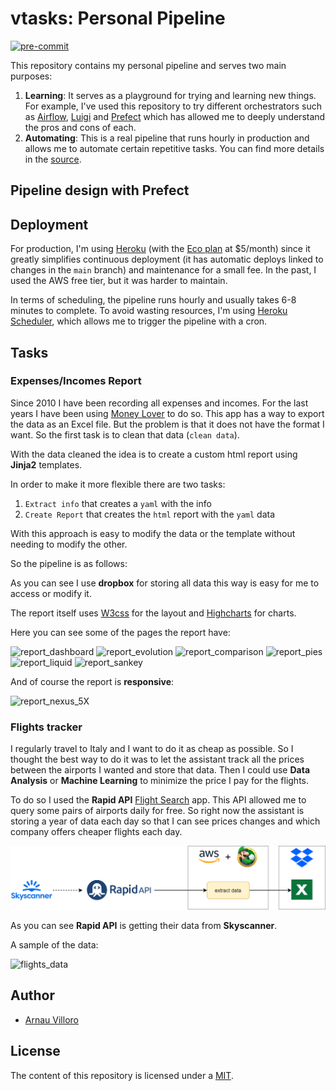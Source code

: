 # vtasks: Personal Pipeline
[![pre-commit](https://img.shields.io/badge/pre--commit-enabled-brightgreen?logo=pre-commit&logoColor=white)](https://github.com/pre-commit/pre-commit)

This repository contains my personal pipeline and serves two main purposes:

1. **Learning**: It serves as a playground for trying and learning new things. For example, I've used this repository to try different orchestrators such as [Airflow](https://airflow.apache.org/), [Luigi](https://luigi.readthedocs.io/en/stable/) and [Prefect](https://www.prefect.io/opensource/) which has allowed me to deeply understand the pros and cons of each.
2. **Automating**: This is a real pipeline that runs hourly in production and allows me to automate certain repetitive tasks. You can find more details in the [source](https://github.com/villoro/vtasks/tree/master/src).

## Pipeline design with Prefect


## Deployment

For production, I'm using [Heroku](https://www.heroku.com/) (with the [Eco plan](https://www.heroku.com/pricing) at $5/month) since it greatly simplifies continuous deployment (it has automatic deploys linked to changes in the `main` branch) and maintenance for a small fee. In the past, I used the AWS free tier, but it was harder to maintain.

In terms of scheduling, the pipeline runs hourly and usually takes 6-8 minutes to complete. To avoid wasting resources, I'm using [Heroku Scheduler](https://devcenter.heroku.com/articles/scheduler), which allows me to trigger the pipeline with a cron.

## Tasks

### Expenses/Incomes Report

Since 2010 I have been recording all expenses and incomes. For the last years I have been using [Money Lover](https://moneylover.me/) to do so.
This app has a way to export the data as an Excel file. But the problem is that it does not have the format I want.
So the first task is to clean that data (`clean data`).

With the data cleaned the idea is to create a custom html report using **Jinja2** templates.

In order to make it more flexible there are two tasks:

1. `Extract info` that creates a `yaml` with the info
2. `Create Report` that creates the `html` report with the `yaml` data

With this approach is easy to modify the data or the template without needing to modify the other.

So the pipeline is as follows:

As you can see I use **dropbox** for storing all data this way is easy for me to access or modify it.

The report itself uses [W3css](https://www.w3schools.com/w3css/) for the layout and [Highcharts](https://www.highcharts.com/) for charts.

Here you can see some of the pages the report have:

![report_dashboard](images/report_1_dashboard.png)
![report_evolution](images/report_2_evolution.png)
![report_comparison](images/report_3_comparison.png)
![report_pies](images/report_4_pies.png)
![report_liquid](images/report_5_liquid.png)
![report_sankey](images/report_8_sankey.png)

And of course the report is **responsive**:

![report_nexus_5X](images/report_nexus_5X.png)


### Flights tracker

I regularly travel to Italy and I want to do it as cheap as possible.
So I thought the best way to do it was to let the assistant track all the prices between the airports I wanted and store that data.
Then I could use **Data Analysis** or **Machine Learning** to minimize the price I pay for the flights.

To do so I used the **Rapid API** [Flight Search](https://rapidapi.com/skyscanner/api/skyscanner-flight-search) app.
This API allowed me to query some pairs of airports daily for free.
So right now the assistant is storing a year of data each day so that I can see prices changes and which company offers cheaper flights each day.

![flights_pipeline](images/flights_task.png)

As you can see **Rapid API** is getting their data from **Skyscanner**.

A sample of the data:

![flights_data](images/flights_data.jpg)

## Author
* [Arnau Villoro](villoro.com)

## License
The content of this repository is licensed under a [MIT](https://opensource.org/licenses/MIT).
